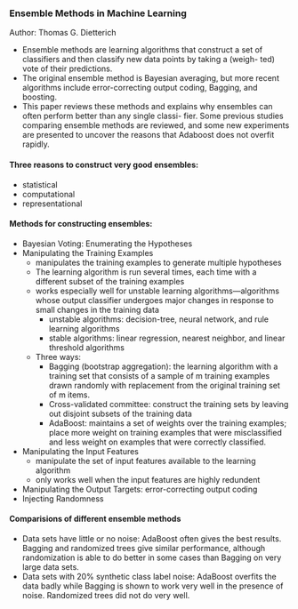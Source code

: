 ### Ensemble Methods in Machine Learning

Author: Thomas G. Dietterich

 - Ensemble methods are learning algorithms that construct a set of classifiers and then classify new data points by taking a (weigh- ted) vote of their predictions. 
 - The original ensemble method is Bayesian averaging, but more recent algorithms include error-correcting output coding, Bagging, and boosting. 
 - This paper reviews these methods and explains why ensembles can often perform better than any single classi- fier. Some previous studies comparing ensemble methods are reviewed, and some new experiments are presented to uncover the reasons that Adaboost does not overfit rapidly.

#### Three reasons to construct very good ensembles:
 - statistical
 - computational
 - representational

#### Methods for constructing ensembles:
 - Bayesian Voting: Enumerating the Hypotheses
 - Manipulating the Training Examples
   - manipulates the training examples to generate multiple hypotheses
   - The learning algorithm is run several times, each time with a different subset of the training examples
   - works especially well for unstable learning algorithms—algorithms whose output classifier undergoes major changes in response to small changes in the training data
     - unstable algorithms: decision-tree, neural network, and rule learning algorithms
     - stable algorithms: linear regression, nearest neighbor, and linear threshold algorithms
   - Three ways:
     - Bagging (bootstrap aggregation): the learning algorithm with a training set that consists of a sample of m training examples drawn randomly with replacement from the original training set of m items.
     - Cross-validated committee: construct the training sets by leaving out disjoint subsets of the training data
     - AdaBoost: maintains a set of weights over the training examples; place more weight on training examples that were misclassified and less weight on examples that were correctly classified.
 - Manipulating the Input Features
   - manipulate the set of input features available to the learning algorithm
   - only works well when the input features are highly redundent
 - Manipulating the Output Targets: error-correcting output coding
 - Injecting Randomness

#### Comparisions of different ensemble methods
 - Data sets have little or no noise: AdaBoost often gives the best results. Bagging and randomized trees give similar performance, although randomization is able to do better in some cases than Bagging on very large data sets.
 - Data sets with 20% synthetic class label noise: AdaBoost overfits the data badly while Bagging is shown to work very well in the presence of noise. Randomized trees did not do very well.